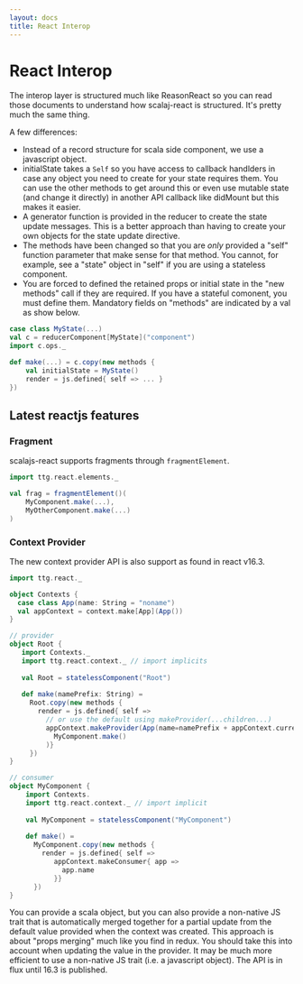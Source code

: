```yaml
---
layout: docs
title: React Interop
---
```


# React Interop

The interop layer is structured much like ReasonReact so you can read those
documents to understand how scalaj-react is structured. It's pretty much the
same thing.

A few differences:
* Instead of a record structure for scala side component, we use a javascript
  object.
* initialState takes a `Self` so you have access to callback handlders in case
  any object you need to create for your state requires them. You can use the
  other methods to get around this or even use mutable state (and change it
  directly) in another API callback like didMount but this makes it easier.
* A generator function is provided in the reducer to create the state update
  messages. This is a better approach than having to create your own objects for
  the state update directive.
* The methods have been changed so that you are *only* provided a "self"
  function parameter that make sense for that method. You cannot, for example,
  see a "state" object in "self" if you are using a stateless component.
* You are forced to defined the retained props or initial state in the "new
  methods" call if they are required. If you have a stateful comonent, you must
  define them. Mandatory fields on "methods" are indicated by a val as show below.

```scala
case class MyState(...)
val c = reducerComponent[MyState]("component")
import c.ops._

def make(...) = c.copy(new methods {
    val initialState = MyState()
    render = js.defined{ self => ... }
})

```

## Latest reactjs features

### Fragment
scalajs-react supports fragments through `fragmentElement`.
```scala
import ttg.react.elements._

val frag = fragmentElement()(
    MyComponent.make(...),
    MyOtherComponent.make(...)
)
```

### Context Provider
The new context provider API is also support as found in react v16.3.
```scala
import ttg.react._

object Contexts {
  case class App(name: String = "noname")
  val appContext = context.make[App](App())
}

// provider
object Root {
   import Contexts._
   import ttg.react.context._ // import implicits
   
   val Root = statelessComponent("Root")
   
   def make(namePrefix: String) =
     Root.copy(new methods {
       render = js.defined{ self =>
         // or use the default using makeProvider(...children...)
         appContext.makeProvider(App(name=namePrefix + appContext.currentValue.name))(
           MyComponent.make()
         )}
     })
}

// consumer
object MyComponent {
    import Contexts.
    import ttg.react.context._ // import implicit
    
    val MyComponent = statelessComponent("MyComponent")
    
    def make() =
      MyComponent.copy(new methods {
        render = js.defined{ self =>
           appContext.makeConsumer{ app =>
             app.name
           }}
      })
}
```

You can provide a scala object, but you can also provide a non-native JS trait that is automatically merged together for a partial update from the default value provided when the context was created. This approach is about "props merging" much like you find in redux. You should take this into account when updating the value in the provider. It may be much more efficient to use a non-native JS trait (i.e. a javascript object). The API is in flux until 16.3 is published.
